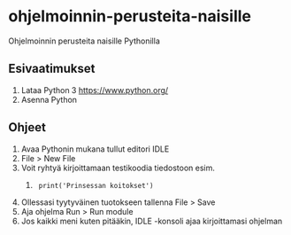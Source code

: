 # ohjelmoinnin-perusteita-naisille
Ohjelmoinnin perusteita naisille Pythonilla

## Esivaatimukset

1. Lataa Python 3 https://www.python.org/ 
1. Asenna Python

## Ohjeet

1. Avaa Pythonin mukana tullut editori IDLE 
1. File > New File 
1. Voit ryhtyä kirjoittamaan testikoodia tiedostoon esim.       
    1.      print('Prinsessan koitokset') 
1. Ollessasi tyytyväinen tuotokseen tallenna File > Save 
1. Aja ohjelma Run > Run module 
1. Jos kaikki meni kuten pitääkin, IDLE -konsoli ajaa kirjoittamasi ohjelman

